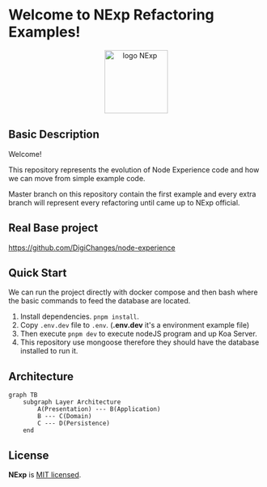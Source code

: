 # Welcome to NExp Refactoring Examples!

<div style="text-align:center">
    <img width="125" src="https://raw.githubusercontent.com/DigiChanges/node-experience/docs/RABC/readme/NExp.svg" alt="logo NExp">
</div>

## Basic Description
Welcome! 

This repository represents the evolution of Node Experience code and how we can move from simple example code.

Master branch on this repository contain the first example and every extra branch will represent 
every refactoring until came up to NExp official.

## Real Base project

https://github.com/DigiChanges/node-experience

## Quick Start

We can run the project directly with docker compose and then bash where the basic commands to feed the database are located.

1. Install dependencies. `pnpm install`.
2. Copy `.env.dev` file to `.env`. (**.env.dev** it's a environment example file)
3. Then execute `pnpm dev` to execute nodeJS program and up Koa Server.
4. This repository use mongoose therefore they should have the database installed to run it.

## Architecture

```mermaid
graph TB
    subgraph Layer Architecture
        A(Presentation) --- B(Application) 
        B --- C(Domain)
        C --- D(Persistence)
    end
```

## License

**NExp** is [MIT licensed](LICENSE).
